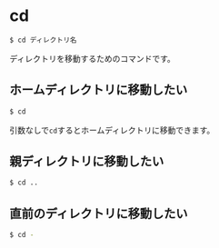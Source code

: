 # cd

```bash
$ cd ディレクトリ名
```

ディレクトリを移動するためのコマンドです。

## ホームディレクトリに移動したい

```bash
$ cd
```

引数なしで``cd``するとホームディレクトリに移動できます。

## 親ディレクトリに移動したい

```bash
$ cd ..
```

## 直前のディレクトリに移動したい

```bash
$ cd -
```
